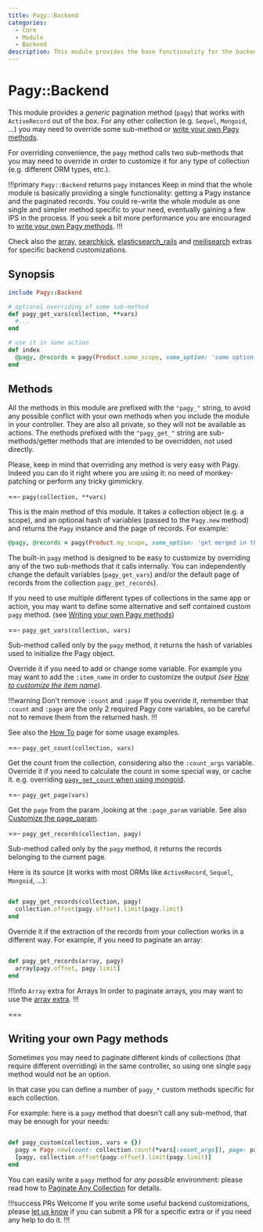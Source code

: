 ```yaml
---
title: Pagy::Backend
categories:
  - Core
  - Module
  - Backend
description: This module provides the base functionality for the backend.
---
```


# Pagy::Backend

This module provides a _generic_ pagination method (`pagy`) that works with `ActiveRecord` out of the box. For any other
collection (e.g. `Sequel`, `Mongoid`, ...) you may need to override some sub-method
or [write your own Pagy methods](#writing-your-own-pagy-methods).

For overriding convenience, the `pagy` method calls two sub-methods that you may need to override in order to customize it for any
type of collection (e.g. different ORM types, etc.).

!!!primary `Pagy::Backend` returns `pagy` instances
Keep in mind that the whole module is basically providing a single functionality: getting a Pagy instance and the paginated records.
You could re-write the whole module as one single and simpler method specific to your need, eventually gaining a few IPS in the
process. If you seek a bit more performance you are encouraged to [write your own Pagy methods](#writing-your-own-pagy-methods).
!!!

Check also
the [array](/docs/extras/array.md), [searchkick](/docs/extras/searchkick.md), [elasticsearch_rails](/docs/extras/elasticsearch_rails.md)
and [meilisearch](/docs/extras/meilisearch.md) extras for specific backend customizations.

## Synopsis

```ruby Controller
include Pagy::Backend

# optional overriding of some sub-method
def pagy_get_vars(collection, **vars)
  #...
end

# use it in some action
def index
  @pagy, @records = pagy(Product.some_scope, some_option: 'some option for this instance')
end
```

## Methods

All the methods in this module are prefixed with the `"pagy_"` string, to avoid any possible conflict with your own methods when
you include the module in your controller. They are also all private, so they will not be available as actions. The methods
prefixed with the `"pagy_get_"` string are sub-methods/getter methods that are intended to be overridden, not used directly.

Please, keep in mind that overriding any method is very easy with Pagy. Indeed you can do it right where you are using it: no need
of monkey-patching or perform any tricky gimmickry.

==- `pagy(collection, **vars)`

This is the main method of this module. It takes a collection object (e.g. a scope), and an optional hash of variables (passed to
the `Pagy.new` method) and returns the `Pagy` instance and the page of records. For example:

```ruby
@pagy, @records = pagy(Product.my_scope, some_option: 'get merged in the pagy object')
```

The built-in `pagy` method is designed to be easy to customize by overriding any of the two sub-methods that it calls internally.
You can independently change the default variables (`pagy_get_vars`) and/or the default page of records from the
collection `pagy_get_records`).

If you need to use multiple different types of collections in the same app or action, you may want to define some alternative and
self contained custom `pagy` method. (see [Writing your own Pagy methods](#writing-your-own-pagy-methods))

==- `pagy_get_vars(collection, vars)`

Sub-method called only by the `pagy` method, it returns the hash of variables used to initialize the Pagy object.

Override it if you need to add or change some variable. For example you may want to add the `:item_name` in order to customize
the output _(see [How to customize the item name](/docs/how-to.md#customize-the-item-name))_.

!!!warning Don't remove `:count` and `:page`
If you override it, remember that `:count` and `:page` are the only 2 required Pagy core variables, so be careful not to remove them from the returned hash.
!!!

See also the [How To](/docs/how-to.md) page for some usage examples.

==- `pagy_get_count(collection, vars)`

Get the count from the collection, considering also the `:count_args` variable. Override it if you need to calculate the count in some special way, or cache it. e.g. overriding [`pagy_get_count` when using mongoid](../how-to/#override-pagy_get_count-use-count_documents-with-mongoid).

==- `pagy_get_page(vars)`

Get the `page` from the param ,looking at the `:page_param` variable. See also [Customize the page_param](/docs/how-to.md#customize-the-page-param).

==- `pagy_get_records(collection, pagy)`

Sub-method called only by the `pagy` method, it returns the records belonging to the current page.

Here is its source (it works with most ORMs like `ActiveRecord`, `Sequel`, `Mongoid`, ...):

```ruby

def pagy_get_records(collection, pagy)
  collection.offset(pagy.offset).limit(pagy.limit)
end
```

Override it if the extraction of the records from your collection works in a different way. For example, if you need to paginate an
array:

```ruby

def pagy_get_records(array, pagy)
  array[pagy.offset, pagy.limit]
end
```

!!!info `Array` extra for Arrays
In order to paginate arrays, you may want to use the  [array extra](/docs/extras/array.md).
!!!

===

## Writing your own Pagy methods

Sometimes you may need to paginate different kinds of collections (that require different overriding) in the same controller, so
using one single `pagy` method would not be an option.

In that case you can define a number of `pagy_*` custom methods specific for each collection.

For example: here is a `pagy` method that doesn't call any sub-method, that may be enough for your needs:

```ruby Controller

def pagy_custom(collection, vars = {})
  pagy = Pagy.new(count: collection.count(*vars[:count_args]), page: params[:page], **vars)
  [pagy, collection.offset(pagy.offset).limit(pagy.limit)]
end
```

You can easily write a `pagy` method for _any possible_ environment: please read how
to [Paginate Any Collection](/docs/how-to.md#paginate-any-collection) for details.

!!!success PRs Welcome
If you write some useful backend customizations,
please [let us know](https://github.com/ddnexus/pagy/discussions/categories/feature-requests) if you can submit a PR for a
specific extra or if you need any help to do it.
!!!
